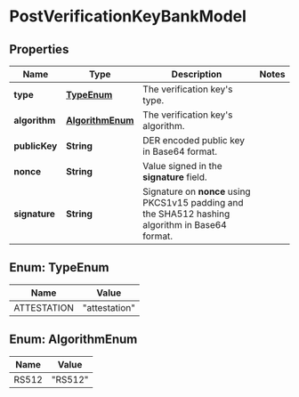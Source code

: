 

# PostVerificationKeyBankModel


## Properties

| Name | Type | Description | Notes |
|------------ | ------------- | ------------- | -------------|
|**type** | [**TypeEnum**](#TypeEnum) | The verification key&#39;s type. |  |
|**algorithm** | [**AlgorithmEnum**](#AlgorithmEnum) | The verification key&#39;s algorithm. |  |
|**publicKey** | **String** | DER encoded public key in Base64 format. |  |
|**nonce** | **String** | Value signed in the **signature** field. |  |
|**signature** | **String** | Signature on **nonce** using PKCS1v15 padding and the SHA512 hashing algorithm in Base64 format. |  |



## Enum: TypeEnum

| Name | Value |
|---- | -----|
| ATTESTATION | &quot;attestation&quot; |



## Enum: AlgorithmEnum

| Name | Value |
|---- | -----|
| RS512 | &quot;RS512&quot; |



